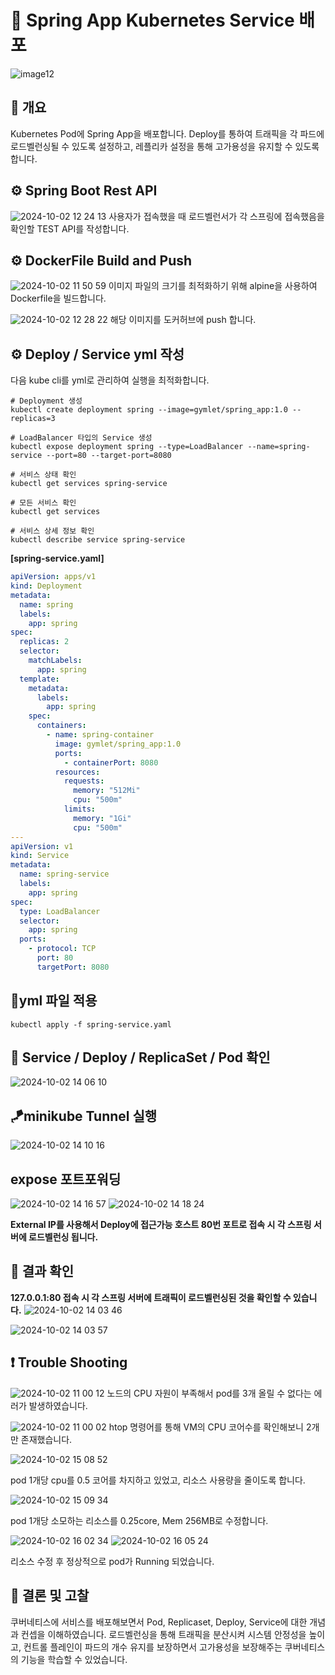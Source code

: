 # 📌 Spring App Kubernetes Service 배포
![image12](https://github.com/user-attachments/assets/5fac71e4-f859-4374-a710-f284af6b8365)

## 🏓 개요

Kubernetes Pod에 Spring App을 배포합니다. Deploy를 통하여 트래픽을 각 파드에 로드벨런싱될 수 있도록 설정하고, 레플리카 설정을 통해 고가용성을 유지할 수 있도록 합니다.

## ⚙ Spring Boot Rest API
![2024-10-02 12 24 13](https://github.com/user-attachments/assets/08d9c49d-57a0-41c8-98d6-f4ca50deac9b)
사용자가 접속했을 때 로드벨런서가 각 스프링에 접속했음을 확인할 TEST API를 작성합니다.


## ⚙ DockerFile Build and Push
![2024-10-02 11 50 59](https://github.com/user-attachments/assets/ca1f7ab6-ef54-4722-81b6-9ec8267e6fa6)
이미지 파일의 크기를 최적화하기 위해 alpine을 사용하여 Dockerfile을 빌드합니다.


![2024-10-02 12 28 22](https://github.com/user-attachments/assets/466a2e9f-4599-451a-8354-a754a9b1720b)
해당 이미지를 도커허브에 push 합니다.

## ⚙ Deploy / Service yml 작성
다음 kube cli를 yml로 관리하여 실행을 최적화합니다.
```shell
# Deployment 생성
kubectl create deployment spring --image=gymlet/spring_app:1.0 --replicas=3

# LoadBalancer 타입의 Service 생성
kubectl expose deployment spring --type=LoadBalancer --name=spring-service --port=80 --target-port=8080

# 서비스 상태 확인
kubectl get services spring-service

# 모든 서비스 확인
kubectl get services

# 서비스 상세 정보 확인
kubectl describe service spring-service
```


**[spring-service.yaml]**
```yml
apiVersion: apps/v1
kind: Deployment
metadata:
  name: spring
  labels:
    app: spring
spec:
  replicas: 2
  selector:
    matchLabels:
      app: spring
  template:
    metadata:
      labels:
        app: spring
    spec:
      containers:
        - name: spring-container
          image: gymlet/spring_app:1.0
          ports:
            - containerPort: 8080
          resources:
            requests:
              memory: "512Mi"
              cpu: "500m"
            limits:
              memory: "1Gi"
              cpu: "500m"
---
apiVersion: v1
kind: Service
metadata:
  name: spring-service
  labels:
    app: spring
spec:
  type: LoadBalancer
  selector:
    app: spring
  ports:
    - protocol: TCP
      port: 80
      targetPort: 8080

```
## 🎠yml 파일 적용
```shell
kubectl apply -f spring-service.yaml
```

## 🎨 Service / Deploy / ReplicaSet / Pod 확인
![2024-10-02 14 06 10](https://github.com/user-attachments/assets/f9a4219f-55b4-4a34-9a02-355a32b1d6bb)


## 🪁minikube Tunnel 실행
![2024-10-02 14 10 16](https://github.com/user-attachments/assets/db229e88-34b0-4be6-93ab-bdbb37a8d290)

## expose 포트포워딩
![2024-10-02 14 16 57](https://github.com/user-attachments/assets/6183786b-e34a-4d3f-b1d1-eb4384d3e54d)
![2024-10-02 14 18 24](https://github.com/user-attachments/assets/470487fb-6fbc-4470-b301-ee6a5a9ca1a1)

**External IP를 사용해서 Deploy에 접근가능 호스트 80번 포트로 접속 시 각 스프링 서버에 로드벨런싱 됩니다.**

## 🎑 결과 확인
**127.0.0.1:80 접속 시 각 스프링 서버에 트래픽이 로드벨런싱된 것을 확인할 수 있습니다.**
![2024-10-02 14 03 46](https://github.com/user-attachments/assets/db0acc35-f26b-46a1-9d55-10c7bc1a8439)

![2024-10-02 14 03 57](https://github.com/user-attachments/assets/960f043c-50dd-4ac0-b94f-d1a5426fd0d0)



## ❗ Trouble Shooting
![2024-10-02 11 00 12](https://github.com/user-attachments/assets/ae80ded2-8c7c-4cf6-8a66-438c712e0861)
노드의 CPU 자원이 부족해서 pod를 3개 올릴 수 없다는 에러가 발생하였습니다.

![2024-10-02 11 00 02](https://github.com/user-attachments/assets/779d6696-7c83-4dfc-816e-b2ac5fc9f021)
htop 명령어를 통해 VM의 CPU 코어수를 확인해보니 2개만 존재했습니다.

![2024-10-02 15 08 52](https://github.com/user-attachments/assets/24fd84bd-28f2-4b01-9bb3-c85695c52b4e)

pod 1개당 cpu를 0.5 코어를 차지하고 있었고, 리소스 사용량을 줄이도록 합니다.

![2024-10-02 15 09 34](https://github.com/user-attachments/assets/606ab190-fcb9-462b-8b22-52bdcc8c3bc6)

pod 1개당 소모하는 리소스를 0.25core, Mem 256MB로 수정합니다.

![2024-10-02 16 02 34](https://github.com/user-attachments/assets/930f58bd-2389-4abc-9333-ba7f84a47d60)
![2024-10-02 16 05 24](https://github.com/user-attachments/assets/366f6638-b462-453f-91d3-abfff8731186)

리소스 수정 후 정상적으로 pod가 Running 되었습니다.

## 📝 결론 및 고찰
쿠버네티스에 서비스를 배포해보면서 Pod, Replicaset, Deploy, Service에 대한 개념과 컨셉을 이해하였습니다. 로드벨런싱을 통해 트래픽을 분산시켜 시스템 안정성을 높이고, 컨트롤 플레인이 파드의 개수 유지를 보장하면서 고가용성을 보장해주는 쿠버네티스의 기능을 학습할 수 있었습니다.
